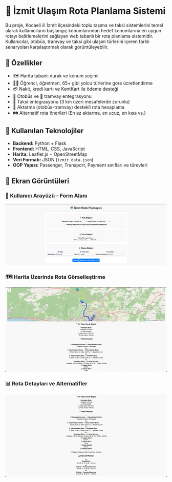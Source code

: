 
# 🧭 İzmit Ulaşım Rota Planlama Sistemi

Bu proje, Kocaeli ili İzmit ilçesindeki toplu taşıma ve taksi sistemlerini temel alarak kullanıcıların başlangıç konumlarından hedef konumlarına en uygun rotayı belirlemelerini sağlayan web tabanlı bir rota planlama sistemidir. Kullanıcılar, otobüs, tramvay ve taksi gibi ulaşım türlerini içeren farklı senaryoları karşılaştırmalı olarak görüntüleyebilir.

## 🚀 Özellikler

- 🗺 Harita tabanlı durak ve konum seçimi
- 🧑‍🎓 Öğrenci, öğretmen, 65+ gibi yolcu türlerine göre ücretlendirme
- 💳 Nakit, kredi kartı ve KentKart ile ödeme desteği
- 🚌 Otobüs ve 🚋 tramvay entegrasyonu
- 🚖 Taksi entegrasyonu (3 km üzeri mesafelerde zorunlu)
- 🔄 Aktarma (otobüs-tramvay) destekli rota hesaplama
- 🛤 Alternatif rota önerileri (En az aktarma, en ucuz, en kısa vs.)

## 🧱 Kullanılan Teknolojiler

- **Backend:** Python + Flask
- **Frontend:** HTML, CSS, JavaScript
- **Harita:** Leaflet.js + OpenStreetMap
- **Veri Formatı:** JSON (`izmit_data.json`)
- **OOP Yapısı:** Passenger, Transport, Payment sınıfları ve türevleri

## 📸 Ekran Görüntüleri

### 🧾 Kullanıcı Arayüzü – Form Alanı

![Kullanıcı Formu](assets/form-interface.png)

### 🗺 Harita Üzerinde Rota Görselleştirme

![Harita Rota](assets/map-route.png)

### 📊 Rota Detayları ve Alternatifler

![Rota Detayları](assets/route-details.png)


